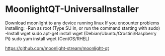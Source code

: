 # MoonlightQT-UniversalInstaller
Download moonlight to any device running linux
If you encounter problems installing:
-Run as root (Type SU in, or run the command starting with sudo)
-Install wget
sudo apt-get install wget (Debian/Ubuntu/Crostini/Raspberry Pi)
sudo yum install wget (CentOS/RHEL)


https://github.com/moonlight-stream/moonlight-qt
